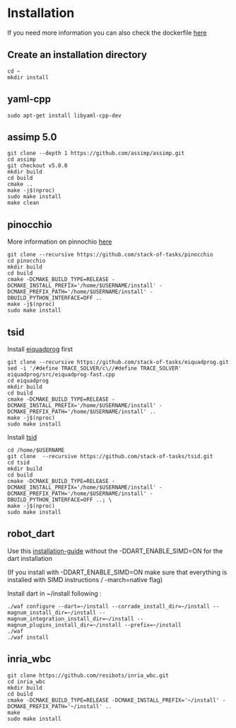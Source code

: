# Installation

If you need more information you can also check the dockerfile [here](https://gitlab.inria.fr/locolearn/public/docker_inria_wbc)
## Create an installation directory

```
cd ~
mkdir install
```

## yaml-cpp

```
sudo apt-get install libyaml-cpp-dev
```

## assimp 5.0

```
git clone --depth 1 https://github.com/assimp/assimp.git
cd assimp
git checkout v5.0.0
mkdir build
cd build
cmake ..
make -j$(nproc)
sudo make install
make clean
```

## pinocchio

More information on pinnochio [here](https://github.com/stack-of-tasks/pinocchio)

```
git clone --recursive https://github.com/stack-of-tasks/pinocchio
cd pinocchio
mkdir build
cd build
cmake -DCMAKE_BUILD_TYPE=RELEASE -DCMAKE_INSTALL_PREFIX='/home/$USERNAME/install' -DCMAKE_PREFIX_PATH='/home/$USERNAME/install' -DBUILD_PYTHON_INTERFACE=OFF ..
make -j$(nproc)
sudo make install
```
## tsid

Install [eiquadprog](https://github.com/stack-of-tasks/eiquadprog) first

```
git clone --recursive https://github.com/stack-of-tasks/eiquadprog.git
sed -i '/#define TRACE_SOLVER/c\//#define TRACE_SOLVER' eiquadprog/src/eiquadprog-fast.cpp
cd eiquadprog
mkdir build
cd build
cmake -DCMAKE_BUILD_TYPE=RELEASE -DCMAKE_INSTALL_PREFIX='/home/$USERNAME/install' -DCMAKE_PREFIX_PATH='/home/$USERNAME/install' ..
make -j$(nproc)
sudo make install
```

Install [tsid](https://github.com/stack-of-tasks/tsid)

```
cd /home/$USERNAME
git clone  --recursive https://github.com/stack-of-tasks/tsid.git
cd tsid
mkdir build
cd build
cmake -DCMAKE_BUILD_TYPE=RELEASE -DCMAKE_INSTALL_PREFIX='/home/$USERNAME/install' -DCMAKE_PREFIX_PATH='/home/$USERNAME/install' -DBUILD_PYTHON_INTERFACE=OFF ..; \
make -j$(nproc)
sudo make install
```

## robot_dart

Use this [installation-guide](https://github.com/resibots/robot_dart/blob/master/docs/installation.md) without the -DDART_ENABLE_SIMD=ON for the dart installation

(If you install with -DDART_ENABLE_SIMD=ON  make sure that everything is installed with SIMD instructions / -march=native flag)

Install dart in ~/install following :
```
./waf configure --dart=~/install --corrade_install_dir=~/install --magnum_install_dir=~/install --magnum_integration_install_dir=~/install --magnum_plugins_install_dir=~/install --prefix=~/install
./waf
./waf install
```

## inria_wbc
```
git clone https://github.com/resibots/inria_wbc.git
cd inria_wbc
mkdir build
cd build
cmake -DCMAKE_BUILD_TYPE=RELEASE -DCMAKE_INSTALL_PREFIX='~/install' -DCMAKE_PREFIX_PATH='~/install' ..
make
sudo make install
```
